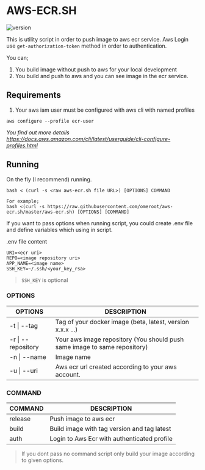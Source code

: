 # AWS-ECR.SH


![version](https://img.shields.io/badge/0.1.3-version-brightgreen)


This is utility script in order to push image to aws ecr service. 
Aws Login use `get-authorization-token` method in order to authentication.

You can;
1. You build image without push to aws for your local development 
2. You build and push to aws and you can see image in the ecr service.

## Requirements

1. Your aws iam user must be configured with aws cli with named profiles

```text
aws configure --profile ecr-user
```

_You find out more details https://docs.aws.amazon.com/cli/latest/userguide/cli-configure-profiles.html_

## Running

On the fly (I recommend) running.
```text
bash < (curl -s <raw aws-ecr.sh file URL>) [OPTIONS] COMMAND

For example;
bash <(curl -s https://raw.githubusercontent.com/omeroot/aws-ecr.sh/master/aws-ecr.sh) [OPTIONS] [COMMAND]

```

If you want to pass options when running script, you could create .env file and define variables which using in script.

.env file content
```text
URI=<ecr uri>
REPO=<image repository uri>
APP_NAME=<image name>
SSH_KEY=~/.ssh/<your_key_rsa>
```
> `SSH_KEY` is optional 

### OPTIONS

| OPTIONS            	| DESCRIPTION                                                               	|
|--------------------	|---------------------------------------------------------------------------	|
| -t \| --tag        	| Tag of your docker image (beta, latest, version x.x.x ...)                	|
| -r \| --repository 	| Your aws image repository (You should push same image to same repository) 	|
| -n \| --name       	| Image name                                                                	|
| -u \| --uri        	| Aws ecr url created according to your aws account.                        	|

### COMMAND

| COMMAND 	| DESCRIPTION                                 	|
|---------	|---------------------------------------------	|
| release 	| Push image to aws ecr                       	|
| build   	| Build image with tag version and tag latest 	|
| auth    	| Login to Aws Ecr with authenticated profile  	|


> If you dont pass no command script only build your image according to given options.
